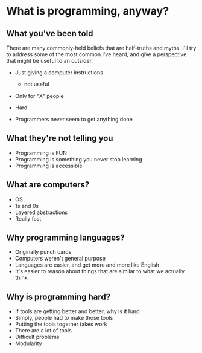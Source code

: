 # What is programming, anyway?

## What you've been told

There are many commonly-held beliefs that are half-truths and myths.  I'll try to address some of the most common I've heard, and give a perspective that might be useful to an outsider.

* Just giving a computer instructions

  * not useful

* Only for "X" people

* Hard

* Programmers never seem to get anything done

## What they're not telling you

* Programming is FUN
* Programming is something you never stop learning
* Programming is accessible

## What are computers?

* OS
* 1s and 0s
* Layered abstractions
* Really fast

## Why programming languages?

* Originally punch cards
* Computers weren't general purpose
* Languages are easier, and get more and more like English
* It's easier to reason about things that are similar to what we actually think

## Why is programming hard?

* If tools are getting better and better, why is it hard
* Simply, people had to make those tools
* Putting the tools together takes work
* There are a lot of tools
* Difficult problems
* Modularity



